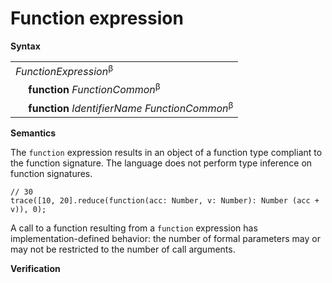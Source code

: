 # Function expression

**Syntax**

<table>
    <tr>
        <td colspan="2"><i>FunctionExpression</i><sup>β</sup></td>
    </tr>
    <tr>
        <td>&nbsp;</td><td><b>function</b> <i>FunctionCommon</i><sup>β</sup></td>
    </tr>
    <tr>
        <td>&nbsp;</td><td><b>function</b> <i>IdentifierName</i> <i>FunctionCommon</i><sup>β</sup></td>
    </tr>
</table>

**Semantics**

The `function` expression results in an object of a function type compliant to the function signature. The language does not perform type inference on function signatures.

```
// 30
trace([10, 20].reduce(function(acc: Number, v: Number): Number (acc + v)), 0);
```

A call to a function resulting from a `function` expression has implementation-defined behavior: the number of formal parameters may or may not be restricted to the number of call arguments.

**Verification**